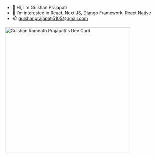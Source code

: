 - 👋 Hi, I’m Gulshan Prajapati
- 👀 I’m interested in React, Next JS, Django Framework, React Native
- 📫 gulshanprajapati5105@gmail.com

<a href="https://app.daily.dev/gulshanpro"><img src="https://api.daily.dev/devcards/e66d2407022243b9a32ec607afca20c1.png?r=cvk" width="400" alt="Gulshan Ramnath Prajapati's Dev Card"/></a>
